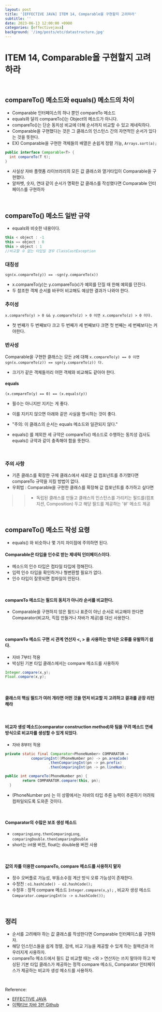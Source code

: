 ```yaml
---
layout: post
title: '[EFFECTIVE JAVA] ITEM 14, Comparable을 구현할지 고려하라'
subtitle: ''
date: 2023-06-13 12:00:00 +0900
categories: [effectivejava]
background: '/img/posts/etc/datastructure.jpg'
---
```


# ITEM 14, Comparable을 구현할지 고려하라

<br>

## compareTo() 메소드와 equals() 메소드의 차이
- Comparable 인터페이스의 하나 뿐인 compareTo 메소드
- equals와 달리 compareTo()는 Object의 메소드가 아니다.
- compareTo()는 단순 동치성 비교에 더해 순서까지 비교할 수 있고 제네릭하다.
- Comparable을 구현했다는 것은 그 클래스의 인스턴스 간의 자연적인 순서가 있다는 것을 뜻한다. 
- EX) Comparable을 구현한 객체들의 배열은 손쉽게 정렬 가능, `Arrays.sort(a);` 

```java
public interface Comparable<T> {
  int compareTo(T t);
}
```

- 사실상 자바 플랫폼 라이브러리의 모든 값 클래스와 열거타입이 Comparable을 구현했다.
- 알파벳, 숫자, 연대 같이 순서가 명확한 값 클래스를 작성했다면 Comparable 인터페이스를 구현하자

<br>

## compareTo() 메소드 일반 규약
- equals와 비슷한 내용이다. 

```java
this < object : -1
this == object : 0
this > object : 1
//비교할 수 없는 타입일 경우 ClassCastException
```

### 대칭성

`sgn(x.compareTo(y)) == -sgn(y.compareTo(x))`

- x.compareTo(y)는 y.compareTo(x)가 예외를 던질 때 한해 예외를 던진다.
- 두 참조한 객체 순서를 바꾸어 비교해도 예상한 결과가 나와야 한다.

### 추이성

`x.compareTo(y) > 0 && y.compareTo(z) > 0 이면 x.compareTo(z) > 0 이다.`

- 첫 번쨰가 두 번째보다 크고 두 번째가 세 번째보다 크면 첫 번째는 세 번째보다는 커야한다.

### 반사성

Comparable을 구현한 클래스는 모든 z에 대해 `x.compareTo(y) == 0 이면 sgn(x.compareTo(z)) == sgn(y.compareTo(z)) 다.`

- 크기가 같은 객체들끼리 어떤 객체와 비교해도 같아야 한다. 


#### equals

`(x.compareTo(y) == 0) == (x.equals(y))`

- 필수는 아니지만 지키는 게 좋다. 
- 이를 지키지 않으면 아래와 같은 사실을 명시하는 것이 좋다.
- "주의: 이 클래스의 순서는 equals 메소드와 일관되지 않다."

- equals() 를 제외한 세 규약은 compareTo() 메소드로 수행하는 동치성 검사도 equals() 규약과 같이 충족해야 함을 뜻한다.

<br>

### 주의 사항
- 기존 클래스를 확장한 구체 클래스에서 새로운 값 컴포넌트를 추가했다면 compareTo 규약을 지킬 방법이 없다. 
- 우회법 : Comparable을 구현한 클래스를 확장해 값 컴포넌트를 추가하고 싶다면 
> > - 독립된 클래스를 만들고 클래스의 인스턴스를 가리키는 필드를(컴포지션, Composition) 두고 해당 필드를 제공하는 '뷰' 메소드 제공

<br>

## compareTo() 메소드 작성 요령
- equals() 와 비슷하나 몇 가지 차이점에 주의하면 된다.

#### Comparable은 타입을 인수로 받는 제네릭 인터페이스이다. 
- 메소드의 인수 타입은 컴타일 타입에 정해진다. 
- 입력 인수 타입을 확인하거나 형변환할 필요가 없다. 
- 인수 타입이 잘못되면 컴파일이 안된다. 

<br>

#### compareTo 메소드는 필드의 동치가 아니라 순서를 비교한다.
- Comparable을 구현하지 않은 필드나 표준이 아닌 순서로 비교해야 한다면 Comparator(비교자, 직접 만들거나 자바가 제공)를 대신 사용한다.

<br>

#### compareTo 메소드 구현 시 관계 연산자 <, > 을 사용하는 방식은 오류를 유발하기 쉽다.
- 자바 7부터 적용
- 박싱된 기본 타입 클래스에서는 compare 메소드를 사용하자

```java
Integer.compare(x,y);
Float.compare(x,y);
```

<br>

#### 클래스의 핵심 필드가 여러 개라면 어떤 것을 먼저 비교할 지 고려하고 결과를 곧장 리턴해라 

<br>

#### 비교자 생성 메소드(comparator construction method)와 팀을 꾸려 메소드 연쇄 방식으로 비교자를 생성할 수 있게 되었다.
- 자바 8부터 적용

```java
private static final Comparator<PhoneNumber> COMPARATOR =
            comparingInt((PhoneNumber pn) -> pn.areaCode)
                    .thenComparingInt(pn -> pn.prefix)
                    .thenComparingInt(pn -> pn.lineNum);

public int compareTo(PhoneNumber pn) {
        return COMPARATOR.compare(this, pn);
  }
```

- (PhoneNumber pn) 는 이 상황에서는 자바의 타입 추론 능력이 추론하기 어려워 컴파일되도록 도와준 것이다. 

<br>

#### Comparator의 수많은 보조 생성 메소드 
- `comparingLong.thenComparingLong`, `comparingDouble.thenComparingDouble`
- short는 int용 버전, float는 double용 버전 사용

<br>

#### 값의 차를 이용한 compareTo, compare 메소드를 사용하지 말자
- 정수 오버플로 가능성, 부동소수점 계산 방식 오류 가능성이 존재한다.
- 수정전 : `o1.hashCode() - o2.hashCode();`
- 수정후 : 정적 compare 메소드 `Integer.compare(x,y);` , 비교자 생성 메소드 `Comparator.comparingInt(o -> o.hashCode());`

<br>

## 정리
- 순서를 고려해야 하는 값 클래스를 작성한다면 Comparable 인터페이스를 구현하자.
- 해당 인스턴스들을 쉽게 정렬, 검색, 비교 기능을 제공할 수 있게 하는 컬렉션과 어우러지게 사용하자. 
- compareTo 메소드에서 필드 값 비교할 때는 <와 > 연산자는 쓰지 말아야 하고 박싱된 기본 타입 클래스가 제공하는 정적 compare 메소드, Comparator 인터페이스가 제공하는 비교자 생성 메소드를 사용하자.

<br>

Reference:

- [EFFECTIVE JAVA](https://front.wemakeprice.com/product/121854081?search_keyword=%25EC%259D%25B4%25ED%258E%2599%25ED%258B%25B0%25EB%25B8%258C%2520%25EC%259E%2590%25EB%25B0%2594&_service=5&_no=1)
- [이펙티브 자바 3판 Github](https://github.com/WegraLee/effective-java-3e-source-code)
